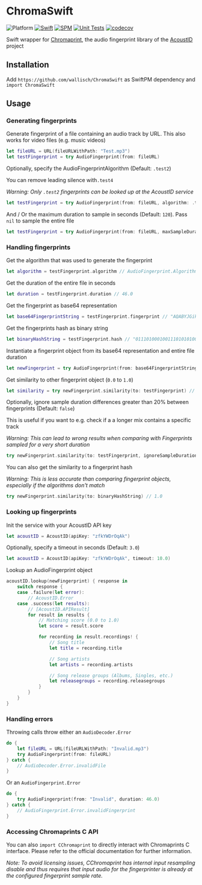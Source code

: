 # ChromaSwift

![Platform](https://img.shields.io/badge/Platform-macOS%20%7C%20iOS%20%7C%20tvOS-inactive)
[![Swift](https://img.shields.io/badge/Swift-5-orange)](https://swift.org/)
[![SPM](https://img.shields.io/badge/SPM-compatible-success)](https://swift.org/package-manager/)
[![Unit Tests](https://github.com/wallisch/ChromaSwift/actions/workflows/unit_tests.yml/badge.svg)](https://github.com/wallisch/ChromaSwift/actions/workflows/unit_tests.yml)
[![codecov](https://codecov.io/gh/wallisch/ChromaSwift/branch/master/graph/badge.svg?token=Y9IMV4347N)](https://codecov.io/gh/wallisch/ChromaSwift)

Swift wrapper for [Chromaprint](https://github.com/acoustid/chromaprint), the audio fingerprint library of the [AcoustID](https://acoustid.org/) project

## Installation

Add `https://github.com/wallisch/ChromaSwift` as SwiftPM dependency and `import ChromaSwift`

## Usage

### Generating fingerprints

Generate fingerprint of a file containing an audio track by URL. This also works for video files (e.g. music videos)

``` swift
let fileURL = URL(fileURLWithPath: "Test.mp3")
let testFingerprint = try AudioFingerprint(from: fileURL)
```

Optionally, specify the AudioFingerprintAlgorithm (Default: `.test2`)

You can remove leading silence with`.test4`

*Warning: Only `.test2` fingerprints can be looked up at the AcoustID service*

``` swift
let testFingerprint = try AudioFingerprint(from: fileURL, algorithm: .test4)
```

And / Or the maximum duration to sample in seconds (Default: `120`). Pass `nil` to sample the entire file

``` swift
let testFingerprint = try AudioFingerprint(from: fileURL, maxSampleDuration: 10.0)
```

### Handling fingerprints

Get the algorithm that was used to generate the fingerprint

``` swift
let algorithm = testFingerprint.algorithm // AudioFingerprint.Algorithm.test2
```

Get the duration of the entire file in seconds

``` swift
let duration = testFingerprint.duration // 46.0
```

Get the fingerprint as base64 representation

``` swift
let base64FingerprintString = testFingerprint.fingerprint // "AQABYJGikFSmJBCPijt6Hq..."
```

Get the fingerprints hash as binary string

``` swift
let binaryHashString = testFingerprint.hash // "01110100010011101010100110100100"
```

Instantiate a fingerprint object from its base64 representation and entire file duration

``` swift
let newFingerprint = try AudioFingerprint(from: base64FingerprintString, duration: duration)
```

Get similarity to other fingerprint object (`0.0` to `1.0`)

``` swift
let similarity = try newFingerprint.similarity(to: testFingerprint) // 1.0
```

Optionally, ignore sample duration differences greater than 20% between fingerprints (Default: `false`)

This is useful if you want to e.g. check if a a longer mix contains a specific track

*Warning: This can lead to wrong results when comparing with Fingerprints sampled for a very short duration*

``` swift
try newFingerprint.similarity(to: testFingerprint, ignoreSampleDuration: true) // 1.0
```

You can also get the similarity to a fingerprint hash

*Warning: This is less accurate than comparing fingerprint objects, especially if the algorithms don't match*

``` swift
try newFingerprint.similarity(to: binaryHashString) // 1.0
```

### Looking up fingerprints

Init the service with your AcoustID API key

``` swift
let acoustID = AcoustID(apiKey: "zfkYWDrOqAk")
```

Optionally, specify a timeout in seconds (Default: `3.0`)

``` swift
let acoustID = AcoustID(apiKey: "zfkYWDrOqAk", timeout: 10.0)
```

Lookup an AudioFingerprint object

``` swift
acoustID.lookup(newFingerprint) { response in
    switch response {
    case .failure(let error):
        // AcoustID.Error
    case .success(let results):
        // [AcoustID.APIResult]
        for result in results {
            // Matching score (0.0 to 1.0)
            let score = result.score

            for recording in result.recordings! {
                // Song title
                let title = recording.title

                // Song artists
                let artists = recording.artists

                // Song release groups (Albums, Singles, etc.)
                let releasegroups = recording.releasegroups
            }
        }
    }
}
```

### Handling errors

Throwing calls throw either an `AudioDecoder.Error`

``` swift
do {
    let fileURL = URL(fileURLWithPath: "Invalid.mp3")
    try AudioFingerprint(from: fileURL)
} catch {
    // AudioDecoder.Error.invalidFile
}
```

Or an `AudioFingerprint.Error`

``` swift
do {
    try AudioFingerprint(from: "Invalid", duration: 46.0)
} catch {
    // AudioFingerprint.Error.invalidFingerprint
}
```

### Accessing Chromaprints C API

You can also `import CChromaprint` to directly interact with Chromaprints C interface. Please refer to the official documentation for further information.

*Note: To avoid licensing issues, CChromaprint has internal input resampling disable and thus requires that input audio for the fingerprinter is already at the configured fingerprint sample rate.*
